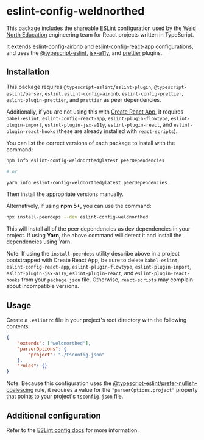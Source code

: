 # eslint-config-weldnorthed

This package includes the shareable ESLint configuration used by the [Weld North Education](https://www.weldnortheducation.com/) engineering team for React projects written in TypeScript.

It extends [eslint-config-airbnb](https://github.com/airbnb/javascript/tree/master/packages/eslint-config-airbnb) and [eslint-config-react-app](https://github.com/facebook/create-react-app/tree/master/packages/eslint-config-react-app) configurations, and uses the [@typescript-eslint](https://github.com/typescript-eslint/typescript-eslint/tree/master/packages/eslint-plugin), [jsx-a11y](https://github.com/jsx-eslint/eslint-plugin-jsx-a11y), and [prettier](https://github.com/prettier/eslint-plugin-prettier) plugins.

## Installation

This package requires `@typescript-eslint/eslint-plugin`, `@typescript-eslint/parser`, `eslint`, `eslint-config-airbnb`, `eslint-config-prettier`, `eslint-plugin-prettier`, and `prettier` as peer dependencies.

Additionally, if you are not using this with [Create React App](https://github.com/facebook/create-react-app), it requires `babel-eslint`, `eslint-config-react-app`, `eslint-plugin-flowtype`, `eslint-plugin-import`, `eslint-plugin-jsx-a11y`, `eslint-plugin-react`, and `eslint-plugin-react-hooks` (these are already installed with `react-scripts`).

You can list the correct versions of each package to install with the command:

```bash
npm info eslint-config-weldnorthed@latest peerDependencies

# or

yarn info eslint-config-weldnorthed@latest peerDependencies
```

Then install the appropriate versions manually.

Alternatively, if using **npm 5+**, you can use the command:

```bash
npx install-peerdeps --dev eslint-config-weldnorthed
```

This will install all of the peer dependencies as dev dependencies in your project.
If using **Yarn**, the above command will detect it and install the dependencies using Yarn.

Note: If using the `install-peerdeps` utility describe above in a project bootstrapped with Create React App, be sure to delete `babel-eslint`, `eslint-config-react-app`, `eslint-plugin-flowtype`, `eslint-plugin-import`, `eslint-plugin-jsx-a11y`, `eslint-plugin-react`, and `eslint-plugin-react-hooks` from your `package.json` file. Otherwise, `react-scripts` may complain about incompatible versions.

## Usage

Create a `.eslintrc` file in your project's root directory with the following contents:

```json
{
	"extends": ["weldnorthed"],
	"parserOptions": {
		"project": "./tsconfig.json"
	},
	"rules": {}
}
```

Note: Because this configuration uses the [@typescript-eslint/prefer-nullish-coalescing](https://github.com/typescript-eslint/typescript-eslint/blob/master/packages/eslint-plugin/docs/rules/prefer-nullish-coalescing.md) rule, it requires a value for the `"parserOptions.project"` property that points to your project's `tsconfig.json` file.

## Additional configuration

Refer to the [ESLint config docs](https://eslint.org/docs/user-guide/configuring#extending-configuration-files) for more information.
